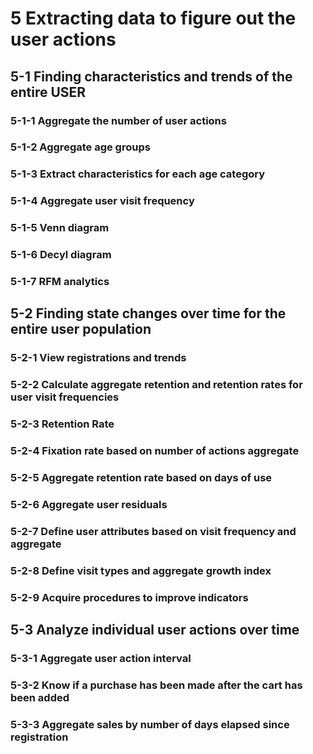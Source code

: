 # 5 Extracting data to figure out the user actions

## 5-1  Finding characteristics and trends of the entire USER

### 5-1-1 Aggregate the number of user actions
### 5-1-2 Aggregate age groups
### 5-1-3 Extract characteristics for each age category
### 5-1-4 Aggregate user visit frequency
### 5-1-5 Venn diagram
### 5-1-6 Decyl diagram
### 5-1-7 RFM analytics

## 5-2  Finding state changes over time for the entire user population

### 5-2-1 View registrations and trends
### 5-2-2 Calculate aggregate retention and retention rates for user visit frequencies
### 5-2-3 Retention Rate
### 5-2-4 Fixation rate based on number of actions aggregate
### 5-2-5 Aggregate retention rate based on days of use
### 5-2-6 Aggregate user residuals
### 5-2-7 Define user attributes based on visit frequency and aggregate
### 5-2-8 Define visit types and aggregate growth index
### 5-2-9 Acquire procedures to improve indicators

## 5-3 Analyze individual user actions over time

### 5-3-1 Aggregate user action interval
### 5-3-2 Know if a purchase has been made after the cart has been added
### 5-3-3 Aggregate sales by number of days elapsed since registration
